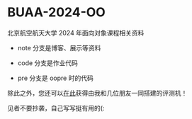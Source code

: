 # BUAA-2024-OO
北京航空航天大学 2024 年面向对象课程相关资料

* note 分支是博客、展示等资料

* code 分支是作业代码

* pre 分支是 oopre 时的代码

除此之外，您还可以[在此](https://github.com/zhangyitonggg/BUAA-2024-OO-test)获得由我和几位朋友一同搭建的评测机！

见者不要抄袭，自己写写挺有用的(:
